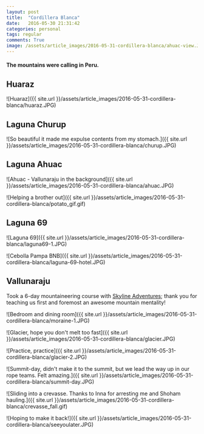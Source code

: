 ```yaml
---
layout: post
title:  "Cordillera Blanca"
date:   2016-05-30 21:31:42
categories: personal
tags: regular
comments: True
image: /assets/article_images/2016-05-31-cordillera-blanca/ahuac-view.JPG
---
```


#### The mountains were calling in Peru.

## Huaraz
![Huaraz]({{ site.url }}/assets/article_images/2016-05-31-cordillera-blanca/huaraz.JPG)

## Laguna Churup

![So beautiful it made me expulse contents from my stomach.]({{ site.url }}/assets/article_images/2016-05-31-cordillera-blanca/churup.JPG)

## Laguna Ahuac

![Ahuac - Vallunaraju in the background]({{ site.url }}/assets/article_images/2016-05-31-cordillera-blanca/ahuac.JPG)


![Helping a brother out]({{ site.url }}/assets/article_images/2016-05-31-cordillera-blanca/potato_gif.gif)


## Laguna 69

![Laguna 69]({{ site.url }}/assets/article_images/2016-05-31-cordillera-blanca/laguna69-1.JPG)

![Cebolla Pampa BNB]({{ site.url }}/assets/article_images/2016-05-31-cordillera-blanca/laguna-69-hotel.JPG)


## Vallunaraju

Took a 6-day mountaineering course with [Skyline Adventures][skyline]; thank you for teaching us first and foremost an awesome mountain mentality!

![Bedroom and dining room]({{ site.url }}/assets/article_images/2016-05-31-cordillera-blanca/moraine-1.JPG)

![Glacier, hope you don't melt too fast]({{ site.url }}/assets/article_images/2016-05-31-cordillera-blanca/glacier.JPG)

![Practice, practice]({{ site.url }}/assets/article_images/2016-05-31-cordillera-blanca/glacier-2.JPG)

![Summit-day, didn't make it to the summit, but we lead the way up in our rope teams. Felt amazing.]({{ site.url }}/assets/article_images/2016-05-31-cordillera-blanca/summit-day.JPG)

![Sliding into a crevasse. Thanks to Inna for arresting me and Shoham hauling.]({{ site.url }}/assets/article_images/2016-05-31-cordillera-blanca/crevasse_fall.gif)


![Hoping to make it back!]({{ site.url }}/assets/article_images/2016-05-31-cordillera-blanca/seeyoulater.JPG)


[skyline]: http://www.skyline-adventures.com
